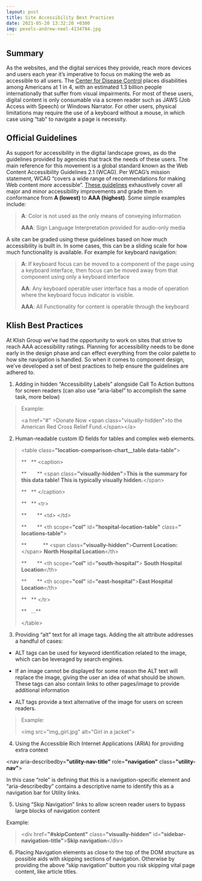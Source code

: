 ```yaml
---
layout: post
title: Site Accessibility Best Practices
date: 2021-05-20 13:32:20 +0300
img: pexels-andrew-neel-4134784.jpg
---
```


## Summary

As the websites, and the digital services they provide, reach more
devices and users each year it’s imperative to focus on making the web
as accessible to all users. The [Center for Disease
Control](https://www.cdc.gov/media/releases/2018/p0816-disability.html)
places disabilities among Americans at 1 in 4, with an estimated 1.3
billion people internationally that suffer from visual impairments. For
most of these users, digital content is only consumable via a screen
reader such as JAWS (Job Access with Speech) or Windows Narrator. For
other users, physical limitations may require the use of a keyboard
without a mouse, in which case using “tab” to navigate a page is
necessity.

## Official Guidelines

As support for accessibility in the digital landscape grows, as do the
guidelines provided by agencies that track the needs of these users. The
main reference for this movement is a global standard known as the Web
Content Accessibility Guidelines 2.1 (WCAG). Per WCAG’s mission
statement, WCAG “covers a wide range of recommendations for making Web
content more accessible”. [These
guidelines](https://www.w3.org/TR/WCAG21/) exhaustively cover all major
and minor accessibility improvements and grade them in conformance from
**A (lowest)** to **AAA (highest)**. Some simple examples include:

> **A**: Color is not used as the only means of conveying information
>
> **AAA**: Sign Language Interpretation provided for audio-only media

A site can be graded using these guidelines based on how much
accessibility is built in. In some cases, this can be a sliding scale
for how much functionality is available. For example for keyboard
navigation:

> **A**: If keyboard focus can be moved to a component of the page using a
> keyboard interface, then focus can be moved away from that component
> using only a keyboard interface
>
> **AA**: Any keyboard operable user interface has a mode of operation where
> the keyboard focus indicator is visible.
>
> **AAA**: All Functionality for content is operable through the keyboard

## Klish Best Practices 

At Klish Group we’ve had the opportunity to work on sites that strive to
reach AAA accessibility ratings. Planning for accessibility needs to be
done early in the design phase and can effect everything from the color
palette to how site navigation is handled. So when it comes to component
design, we’ve developed a set of best practices to help ensure the
guidelines are adhered to.

1.  Adding in hidden “Accessibility Labels” alongside Call To Action
    buttons for screen readers (can also use “aria-label” to accomplish
    the same task, more below)

> Example:
>
> &lt;a href="\#" &gt;Donate Now &lt;span class="visually-hidden"&gt;to
> the American Red Cross Relief Fund.&lt;/span&gt;&lt;/a&gt;

2.  Human-readable custom ID fields for tables and complex web elements.

> &lt;table class=**"location-comparison-chart\_\_table
> data-table"**&gt;
>
> **   ** &lt;caption&gt;
>
> **       ** &lt;span class=**"visually-hidden"**&gt;**This is the
> summary for this data table! This is typically visually
> hidden.**&lt;/span&gt;
>
> **   ** &lt;/caption&gt;
>
> **   ** &lt;tr&gt;
>
> **       ** &lt;td&gt;*&nbsp;*&lt;/td&gt;
>
> **       ** &lt;th scope=**"col"** id=**"hospital-location-table"**
> class=**” locations-table"**&gt;
>
> **           ** &lt;span class=**"visually-hidden"**&gt;**Current
> Location:**&lt;/span&gt; **North Hospital Location**&lt;/th&gt;
>
> **       ** &lt;th scope=**"col"** id=**"south-hospital"**&gt; **South
> Hospital Location**&lt;/th&gt;
>
> **       ** &lt;th scope=**"col"** id=**"east-hospital"**&gt;**East
> Hospital Location**&lt;/th&gt;
>
> **   ** &lt;/tr&gt;
>
> **   ...**
>
> &lt;/table&gt;

3.  Providing “alt” text for all image tags. Adding the alt attribute
    addresses a handful of cases:

<!-- -->

*  ALT tags can be used for keyword identification related to the
    image, which can be leveraged by search engines.

*  If an image cannot be displayed for some reason the ALT text will
    replace the image, giving the user an idea of what should be
    shown. These tags can also contain links to other pages/image to
    provide additional information

*  ALT tags provide a text alternative of the image for users on screen
    readers.

> Example:
>
> &lt;img src="img\_girl.jpg" alt="Girl in a jacket"&gt;

4.  Using the Accessible Rich Internet Applications (ARIA) for providing
    extra context

&lt;nav aria-describedby=**"utility-nav-title"** role=**"navigation"**
class=**"utility-nav"**&gt;

In this case “role” is defining that this is a navigation-specific
element and “aria-describedby” contains a descriptive name to identify
this as a navigation bar for Utility links.

5.  Using “Skip Navigation” links to allow screen reader users to bypass
    large blocks of navigation content

Example:

> &lt;div href=**"\#skipContent"** class=**"visually-hidden"**
> id=**"sidebar-navigation-title"**&gt;**Skip navigation**&lt;/div&gt;

6.  Placing Navigation elements as close to the top of the DOM structure
    as possible aids with skipping sections of navigation. Otherwise by
    providing the above “skip navigation” button you risk skipping vital
    page content, like article titles.
